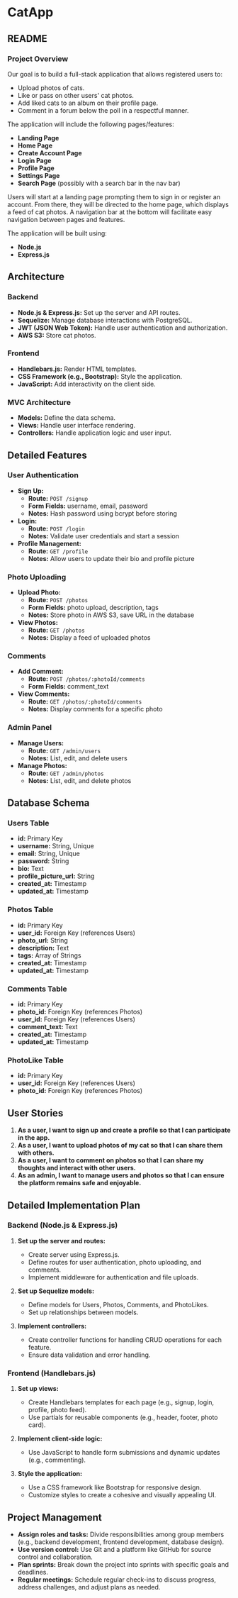 # CatApp

## README

### Project Overview

Our goal is to build a full-stack application that allows registered users to:
- Upload photos of cats.
- Like or pass on other users' cat photos.
- Add liked cats to an album on their profile page.
- Comment in a forum below the poll in a respectful manner.

The application will include the following pages/features:
- **Landing Page**
- **Home Page**
- **Create Account Page**
- **Login Page**
- **Profile Page**
- **Settings Page**
- **Search Page** (possibly with a search bar in the nav bar)

Users will start at a landing page prompting them to sign in or register an account. From there, they will be directed to the home page, which displays a feed of cat photos. A navigation bar at the bottom will facilitate easy navigation between pages and features.

The application will be built using:
- **Node.js**
- **Express.js**

## Architecture

### Backend
- **Node.js & Express.js:** Set up the server and API routes.
- **Sequelize:** Manage database interactions with PostgreSQL.
- **JWT (JSON Web Token):** Handle user authentication and authorization.
- **AWS S3:** Store cat photos.

### Frontend
- **Handlebars.js:** Render HTML templates.
- **CSS Framework (e.g., Bootstrap):** Style the application.
- **JavaScript:** Add interactivity on the client side.

### MVC Architecture
- **Models:** Define the data schema.
- **Views:** Handle user interface rendering.
- **Controllers:** Handle application logic and user input.

## Detailed Features

### User Authentication
- **Sign Up:**
  - **Route:** `POST /signup`
  - **Form Fields:** username, email, password
  - **Notes:** Hash password using bcrypt before storing
- **Login:**
  - **Route:** `POST /login`
  - **Notes:** Validate user credentials and start a session
- **Profile Management:**
  - **Route:** `GET /profile`
  - **Notes:** Allow users to update their bio and profile picture

### Photo Uploading
- **Upload Photo:**
  - **Route:** `POST /photos`
  - **Form Fields:** photo upload, description, tags
  - **Notes:** Store photo in AWS S3, save URL in the database
- **View Photos:**
  - **Route:** `GET /photos`
  - **Notes:** Display a feed of uploaded photos

### Comments
- **Add Comment:**
  - **Route:** `POST /photos/:photoId/comments`
  - **Form Fields:** comment_text
- **View Comments:**
  - **Route:** `GET /photos/:photoId/comments`
  - **Notes:** Display comments for a specific photo

### Admin Panel
- **Manage Users:**
  - **Route:** `GET /admin/users`
  - **Notes:** List, edit, and delete users
- **Manage Photos:**
  - **Route:** `GET /admin/photos`
  - **Notes:** List, edit, and delete photos

## Database Schema

### Users Table
- **id:** Primary Key
- **username:** String, Unique
- **email:** String, Unique
- **password:** String
- **bio:** Text
- **profile_picture_url:** String
- **created_at:** Timestamp
- **updated_at:** Timestamp

### Photos Table
- **id:** Primary Key
- **user_id:** Foreign Key (references Users)
- **photo_url:** String
- **description:** Text
- **tags:** Array of Strings
- **created_at:** Timestamp
- **updated_at:** Timestamp

### Comments Table
- **id:** Primary Key
- **photo_id:** Foreign Key (references Photos)
- **user_id:** Foreign Key (references Users)
- **comment_text:** Text
- **created_at:** Timestamp
- **updated_at:** Timestamp

### PhotoLike Table
- **id:** Primary Key
- **user_id:** Foreign Key (references Users)
- **photo_id:** Foreign Key (references Photos)

## User Stories

1. **As a user, I want to sign up and create a profile so that I can participate in the app.**
2. **As a user, I want to upload photos of my cat so that I can share them with others.**
3. **As a user, I want to comment on photos so that I can share my thoughts and interact with other users.**
4. **As an admin, I want to manage users and photos so that I can ensure the platform remains safe and enjoyable.**

## Detailed Implementation Plan

### Backend (Node.js & Express.js)
1. **Set up the server and routes:**
   - Create server using Express.js.
   - Define routes for user authentication, photo uploading, and comments.
   - Implement middleware for authentication and file uploads.

2. **Set up Sequelize models:**
   - Define models for Users, Photos, Comments, and PhotoLikes.
   - Set up relationships between models.

3. **Implement controllers:**
   - Create controller functions for handling CRUD operations for each feature.
   - Ensure data validation and error handling.

### Frontend (Handlebars.js)
1. **Set up views:**
   - Create Handlebars templates for each page (e.g., signup, login, profile, photo feed).
   - Use partials for reusable components (e.g., header, footer, photo card).

2. **Implement client-side logic:**
   - Use JavaScript to handle form submissions and dynamic updates (e.g., commenting).

3. **Style the application:**
   - Use a CSS framework like Bootstrap for responsive design.
   - Customize styles to create a cohesive and visually appealing UI.

## Project Management
- **Assign roles and tasks:** Divide responsibilities among group members (e.g., backend development, frontend development, database design).
- **Use version control:** Use Git and a platform like GitHub for source control and collaboration.
- **Plan sprints:** Break down the project into sprints with specific goals and deadlines.
- **Regular meetings:** Schedule regular check-ins to discuss progress, address challenges, and adjust plans as needed.
